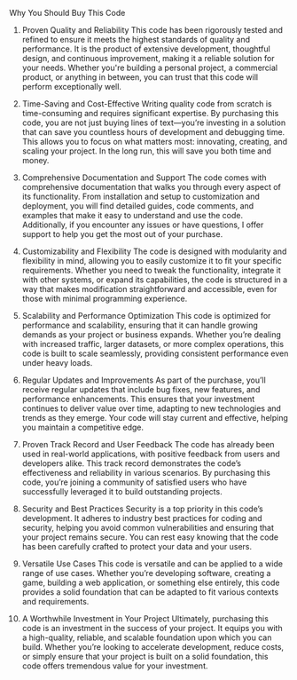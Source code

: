 Why You Should Buy This Code
1. Proven Quality and Reliability
This code has been rigorously tested and refined to ensure it meets the highest standards of quality and performance. It is the product of extensive development, thoughtful design, and continuous improvement, making it a reliable solution for your needs. Whether you're building a personal project, a commercial product, or anything in between, you can trust that this code will perform exceptionally well.

2. Time-Saving and Cost-Effective
Writing quality code from scratch is time-consuming and requires significant expertise. By purchasing this code, you are not just buying lines of text—you’re investing in a solution that can save you countless hours of development and debugging time. This allows you to focus on what matters most: innovating, creating, and scaling your project. In the long run, this will save you both time and money.

3. Comprehensive Documentation and Support
The code comes with comprehensive documentation that walks you through every aspect of its functionality. From installation and setup to customization and deployment, you will find detailed guides, code comments, and examples that make it easy to understand and use the code. Additionally, if you encounter any issues or have questions, I offer support to help you get the most out of your purchase.

4. Customizability and Flexibility
The code is designed with modularity and flexibility in mind, allowing you to easily customize it to fit your specific requirements. Whether you need to tweak the functionality, integrate it with other systems, or expand its capabilities, the code is structured in a way that makes modification straightforward and accessible, even for those with minimal programming experience.

5. Scalability and Performance Optimization
This code is optimized for performance and scalability, ensuring that it can handle growing demands as your project or business expands. Whether you’re dealing with increased traffic, larger datasets, or more complex operations, this code is built to scale seamlessly, providing consistent performance even under heavy loads.

6. Regular Updates and Improvements
As part of the purchase, you’ll receive regular updates that include bug fixes, new features, and performance enhancements. This ensures that your investment continues to deliver value over time, adapting to new technologies and trends as they emerge. Your code will stay current and effective, helping you maintain a competitive edge.

7. Proven Track Record and User Feedback
The code has already been used in real-world applications, with positive feedback from users and developers alike. This track record demonstrates the code’s effectiveness and reliability in various scenarios. By purchasing this code, you’re joining a community of satisfied users who have successfully leveraged it to build outstanding projects.

8. Security and Best Practices
Security is a top priority in this code’s development. It adheres to industry best practices for coding and security, helping you avoid common vulnerabilities and ensuring that your project remains secure. You can rest easy knowing that the code has been carefully crafted to protect your data and your users.

9. Versatile Use Cases
This code is versatile and can be applied to a wide range of use cases. Whether you’re developing software, creating a game, building a web application, or something else entirely, this code provides a solid foundation that can be adapted to fit various contexts and requirements.

10. A Worthwhile Investment in Your Project
Ultimately, purchasing this code is an investment in the success of your project. It equips you with a high-quality, reliable, and scalable foundation upon which you can build. Whether you’re looking to accelerate development, reduce costs, or simply ensure that your project is built on a solid foundation, this code offers tremendous value for your investment.

